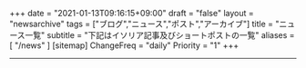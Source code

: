 +++
date = "2021-01-13T09:16:15+09:00"
draft = "false"
layout = "newsarchive"
tags = ["ブログ","ニュース","ポスト","アーカイブ"]
title = "ニュース一覧"
subtitle = "下記はイソリア記事及びショートポストの一覧"
aliases = [
    "/news"
]
[sitemap]
  ChangeFreq = "daily"
  Priority = "1"
+++

 

* * * 
